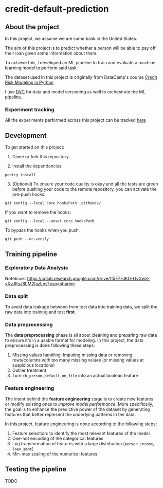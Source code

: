 # credit-default-prediction

## About the project

In this project, we assume we are some bank in the United States.

The aim of this project is to predict whether a person will be able to pay off their loan given some information about them.

To achieve this, I developed an ML pipeline to train and evaluate a machine learning model to perform said task.

The dataset used in this project is originally from DataCamp's course [Credit Risk Modeling in Python](https://app.datacamp.com/learn/courses/credit-risk-modeling-in-python)

I use [DVC](https://dvc.org/) for data and model versioning as well to orchestrate the ML pipeline.

### Experiment tracking

All the experiments performed across this project can be tracked [here](https://studio.dvc.ai/user/ericdasse28/projects/credit-default-prediction-r4c9vq41ky)

## Development

To get started on this project:

1. Clone or fork this repository

2. Install the dependencies

```
poetry install
```

3. (Optional) To ensure your code quality is okay and all the tests are green before pushing your code to the remote repository, you can activate the pre-push hooks:

```
git config --local core.hooksPath .githooks/
```

If you want to remove the hooks:

```
git config --local --unset core.hooksPath
```

To bypass the hooks when you push:

```
git push --no-verify
```

## Training pipeline

### Exploratory Data Analysis

Notebook: https://colab.research.google.com/drive/1t5E7FJKD-UvGw3-vXyJKsJ8LM2fazLns?usp=sharing

### Data split

To avoid data leakage between from test data into training data, we split the raw data into training
and test **first**.

### Data preprocessing

The **data preprocessing** phase is all about cleaning and preparing raw data to ensure it's in a usable format for modeling. In this project, the data preprocessing is done following these steps:

1. Missing values handling: Imputing missing data or removing rows/columns with too many missing values (or missing values at suspicious locations)
2. Outlier treatment
3. Turn `cb_person_default_on_file` into an actual boolean feature

### Feature engineering

The intent behind the **feature engineering** stage is to create new features or modify existing
ones to _improve model performance_. More specifically, the goal is to enhance the
predictive power of the dataset by generating features that better represent the
underlying patterns in the data.

In this project, feature engineering is done according to the following steps:

1. Feature selection: to identify the most relevant features of the model
2. One-hot encoding of the categorical features
3. Log transformation of features with a large distribution (`person_income`, `loan_amnt`)
4. Min-max scaling of the numerical features

## Testing the pipeline

TODO
